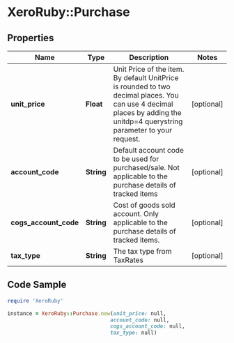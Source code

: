 # XeroRuby::Purchase

## Properties

Name | Type | Description | Notes
------------ | ------------- | ------------- | -------------
**unit_price** | **Float** | Unit Price of the item. By default UnitPrice is rounded to two decimal places. You can use 4 decimal places by adding the unitdp&#x3D;4 querystring parameter to your request. | [optional] 
**account_code** | **String** | Default account code to be used for purchased/sale. Not applicable to the purchase details of tracked items | [optional] 
**cogs_account_code** | **String** | Cost of goods sold account. Only applicable to the purchase details of tracked items. | [optional] 
**tax_type** | **String** | The tax type from TaxRates | [optional] 

## Code Sample

```ruby
require 'XeroRuby'

instance = XeroRuby::Purchase.new(unit_price: null,
                                 account_code: null,
                                 cogs_account_code: null,
                                 tax_type: null)
```


